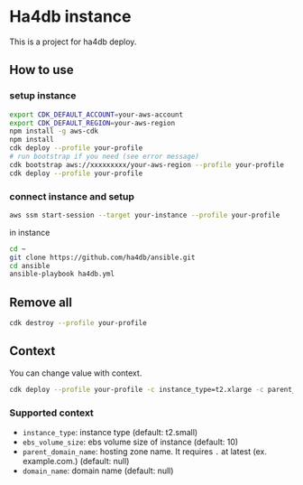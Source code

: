 # Ha4db instance

This is a project for ha4db deploy.

## How to use

### setup instance

```sh
export CDK_DEFAULT_ACCOUNT=your-aws-account
export CDK_DEFAULT_REGION=your-aws-region
npm install -g aws-cdk
npm install
cdk deploy --profile your-profile
# run bootstrap if you need (see error message)
cdk bootstrap aws://xxxxxxxxx/your-aws-region --profile your-profile
cdk deploy --profile your-profile
```

### connect instance and setup

```sh
aws ssm start-session --target your-instance --profile your-profile
```

in instance

```sh
cd ~
git clone https://github.com/ha4db/ansible.git
cd ansible
ansible-playbook ha4db.yml
```

## Remove all

```sh
cdk destroy --profile your-profile
```

## Context

You can change value with context.

```sh
cdk deploy --profile your-profile -c instance_type=t2.xlarge -c parent_domain_name=example.org. -c domain_name=app.example.org
```

### Supported context

- `instance_type`: instance type (default: t2.small)
- `ebs_volume_size`: ebs volume size of instance (default: 10)
- `parent_domain_name`: hosting zone name. It requires `.` at latest (ex. example.com.) (default: null)
- `domain_name`: domain name (default: null)
  
